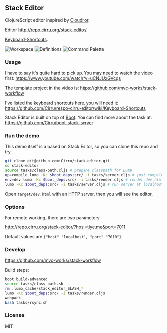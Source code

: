 
Stack Editor
----

ClojureScript editor inspired by [Clouditor](https://github.com/Cirru/clouditor/).

Editor http://repo.cirru.org/stack-editor/

[Keyboard-Shortcuts](https://github.com/Cirru/stack-editor/wiki/Keyboard-Shortcuts).

![Workspace](https://pbs.twimg.com/media/Cw0tNoCUAAAgJLe.png:large)
![Definitions](https://pbs.twimg.com/media/Cw0tPbHVQAIGIt0.png:large)
![Command Palette](https://pbs.twimg.com/media/Cp50MD6WcAEXq0B.png:large)

### Usage

I have to say it's quite hard to pick up. You may need to watch the video first:
https://www.youtube.com/watch?v=uCNJUxGVcqs

The template project in the video is: https://github.com/mvc-works/stack-workflow

I've listed the keyboard shortcuts here, you will need it:
https://github.com/Cirru/respo-cirru-editor/wiki/Keyboard-Shortcuts

Stack Editor is built on top of [Boot](http://boot-clj.com).
You can find more about the task at: https://github.com/Cirru/boot-stack-server

### Run the demo

This demo itself is a based on Stack Editor, so you can clone this repo and try.

```bash
git clone git@github.com:Cirru/stack-editor.git
cd stack-editor
source tasks/class-path.cljs # prepare classpath for Lump
op=compile lumo -Kc $boot_deps:src/ -i tasks/server.cljs # just compile code
env=dev lumo -Kc $boot_deps:src/ -i tasks/render.cljs # render dev.html
lumo -Kc $boot_deps:src/ -i tasks/server.cljs # run server at localhost:7010
```

Open `target/dev.html` with an HTTP server, then you will see the editor.

### Options

For remote working, there are two parameters:

http://repo.cirru.org/stack-editor/?host=tiye.me&port=7011

Default values are `{"host" "localhost", "port" "7010"}`.

### Develop

https://github.com/mvc-works/stack-workflow

Build steps:

```bash
boot build-advanced
source tasks/class-path.sh
rm .lumo_cache/stack_editor_SLASH_*
lumo -Kc $boot_deps:src/ -i tasks/render.cljs
webpack
bash tasks/rsync.sh
```

### License

MIT
